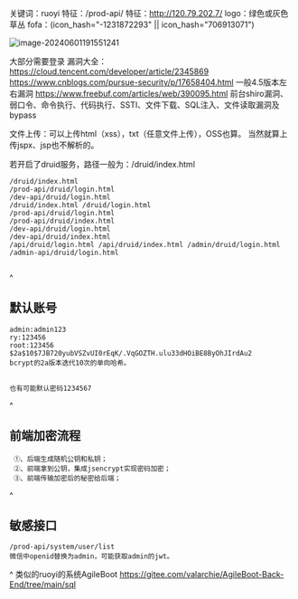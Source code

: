 关键词：ruoyi
特征：/prod-api/
特征：<http://120.79.202.7/>
logo：绿色或灰色草丛
fofa：(icon_hash="-1231872293" || icon_hash="706913071")


![image-20240601191551241](http://cdn.33129999.xyz/mk_img/image-20240601191551241.png)

大部分需要登录
漏洞大全：
<https://cloud.tencent.com/developer/article/2345869>
<https://www.cnblogs.com/pursue-security/p/17658404.html>
一般4.5版本左右漏洞
<https://www.freebuf.com/articles/web/390095.html>
前台shiro漏洞、弱口令、命令执行、代码执行、SSTI、文件下载、SQL注入、文件读取漏洞及bypass


文件上传：可以上传html（xss），txt（任意文件上传），OSS也算。
当然就算上传jspx、jsp也不解析的。

若开启了druid服务，路径一般为：/druid/index.html
```
/druid/index.html
/prod-api/druid/login.html 
/dev-api/druid/login.html
/druid/index.html /druid/login.html 
/prod-api/druid/login.html 
/prod-api/druid/index.html
/dev-api/druid/login.html 
/dev-api/druid/index.html 
/api/druid/login.html /api/druid/index.html /admin/druid/login.html /admin-api/druid/login.html


```

^
## **默认账号**
```
admin:admin123
ry:123456 
root:123456
$2a$10$7JB720yubVSZvUI0rEqK/.VqGOZTH.ulu33dHOiBE8ByOhJIrdAu2
bcrypt的2a版本迭代10次的单向哈希。


也有可能默认密码1234567
```



^
## **前端加密流程**
```
 ①、后端生成随机公钥和私钥；
 ②、前端拿到公钥，集成jsencrypt实现密码加密；
 ③、前端传输加密后的秘密给后端；
```


^
## **敏感接口**
```
/prod-api/system/user/list
微信中openid替换为admin，可能获取admin的jwt。

```


^
类似的ruoyi的系统AgileBoot
<https://gitee.com/valarchie/AgileBoot-Back-End/tree/main/sql>